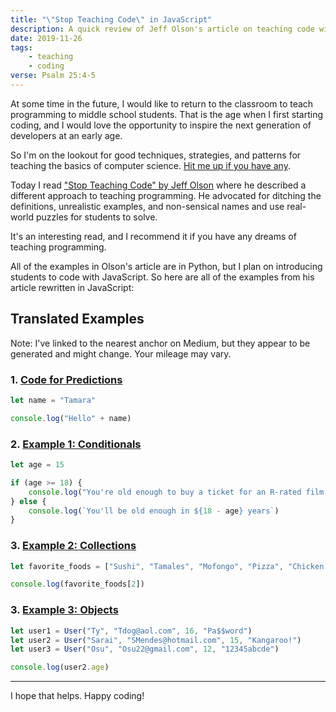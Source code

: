 ```yaml
---
title: "\"Stop Teaching Code\" in JavaScript"
description: A quick review of Jeff Olson's article on teaching code with translated examples
date: 2019-11-26
tags:
    - teaching
    - coding
verse: Psalm 25:4-5
---
```


At some time in the future, I would like to return to the classroom to teach programming to middle school students. That is the age when I first starting coding, and I would love the opportunity to inspire the next generation of developers at an early age.

So I'm on the lookout for good techniques, strategies, and patterns for teaching the basics of computer science. [Hit me up if you have any](mailto:sean@seanmcp.com&subject=Teach).

Today I read ["Stop Teaching Code" by Jeff Olson](https://blog.upperlinecode.com/stop-teaching-code-a1039983b39) where he described a different approach to teaching programming. He advocated for ditching the definitions, unrealistic examples, and non-sensical names and use real-world puzzles for students to solve.

It's an interesting read, and I recommend it if you have any dreams of teaching programming.

All of the examples in Olson's article are in Python, but I plan on introducing students to code with JavaScript. So here are all of the examples from his article rewritten in JavaScript:

## Translated Examples

Note: I've linked to the nearest anchor on Medium, but they appear to be generated and might change. Your mileage may vary.

### 1. [Code for Predictions](https://blog.upperlinecode.com/stop-teaching-code-a1039983b39#511e)
```js
let name = "Tamara"

console.log("Hello" + name)
```

### 2. [Example 1: Conditionals](https://blog.upperlinecode.com/stop-teaching-code-a1039983b39#0f1e)

```js
let age = 15

if (age >= 18) {
    console.log("You're old enough to buy a ticket for an R-rated film.")
} else {
    console.log(`You'll be old enough in ${18 - age} years`)
}
```

### 3. [Example 2: Collections](https://blog.upperlinecode.com/stop-teaching-code-a1039983b39#147c)

```js
let favorite_foods = ["Sushi", "Tamales", "Mofongo", "Pizza", "Chicken Tikka"]

console.log(favorite_foods[2])
```

### 3. [Example 3: Objects](https://blog.upperlinecode.com/stop-teaching-code-a1039983b39#d814)

```js
let user1 = User("Ty", "Tdog@aol.com", 16, "Pa$$word")
let user2 = User("Sarai", "SMendes@hotmail.com", 15, "Kangaroo!")
let user3 = User("Osu", "Osu22@gmail.com", 12, "12345abcde")

console.log(user2.age)
```

---

I hope that helps. Happy coding!
